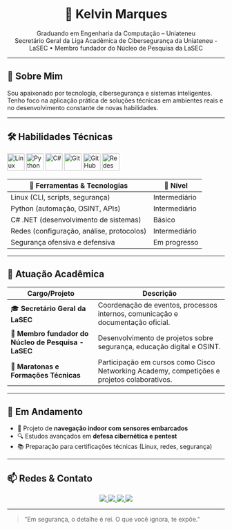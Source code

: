 <h1 align="center">👾 Kelvin Marques</h1>
<p align="center">
  Graduando em Engenharia da Computação – Uniateneu<br>
  Secretário Geral da Liga Acadêmica de Cibersegurança da Uniateneu - LaSEC
  • Membro fundador do Núcleo de Pesquisa da LaSEC
</p>

---

## 🧠 Sobre Mim

Sou apaixonado por tecnologia, cibersegurança e sistemas inteligentes.  
Tenho foco na aplicação prática de soluções técnicas em ambientes reais e no desenvolvimento constante de novas habilidades.

---

## 🛠️ Habilidades Técnicas

<p align="left">
  <img src="https://cdn.jsdelivr.net/gh/devicons/devicon/icons/linux/linux-original.svg" width="40" alt="Linux"/>
  <img src="https://cdn.jsdelivr.net/gh/devicons/devicon/icons/python/python-original.svg" width="40" alt="Python"/>
  <img src="https://cdn.jsdelivr.net/gh/devicons/devicon/icons/csharp/csharp-original.svg" width="40" alt="C#"/>
  <img src="https://cdn.jsdelivr.net/gh/devicons/devicon/icons/git/git-original.svg" width="40" alt="Git"/>
  <img src="https://cdn.jsdelivr.net/gh/devicons/devicon/icons/github/github-original.svg" width="40" alt="GitHub"/>
  <img src="https://cdn.jsdelivr.net/gh/devicons/devicon/icons/networkx/networkx-original.svg" width="40" alt="Redes"/>
</p>

| 🧰 Ferramentas & Tecnologias           | 📌 Nível                |
|----------------------------------------|-------------------------|
| Linux (CLI, scripts, segurança)        | Intermediário |
| Python (automação, OSINT, APIs)        | Intermediário          |
| C# .NET (desenvolvimento de sistemas)  | Básico         |
| Redes (configuração, análise, protocolos) | Intermediário       |
| Segurança ofensiva e defensiva         | Em progresso           |

---

## 🧩 Atuação Acadêmica

| Cargo/Projeto                                   | Descrição |
|-------------------------------------------------|-----------|
| 🎓 **Secretário Geral da LaSEC**                | Coordenação de eventos, processos internos, comunicação e documentação oficial. |
| 🧪 **Membro fundador do Núcleo de Pesquisa - LaSEC** | Desenvolvimento de projetos sobre segurança, educação digital e OSINT. |
| 🏁 **Maratonas e Formações Técnicas**           | Participação em cursos como Cisco Networking Academy, competições e projetos colaborativos. |

---

## 🚀 Em Andamento

- 🧭 Projeto de **navegação indoor com sensores embarcados**
- 🔍 Estudos avançados em **defesa cibernética e pentest**
- 📚 Preparação para certificações técnicas (Linux, redes, segurança)

---

## 📫 Redes & Contato

<p align="center">
  <a href="https://www.linkedin.com/in/kelvin-e-silva-marques" target="_blank">
    <img src="https://img.shields.io/badge/LinkedIn-Kelvin%20Marques-blue?style=for-the-badge&logo=linkedin"/>
  </a>
  <a href="https://www.instagram.com/kelvin_cyber" target="_blank">
    <img src="https://img.shields.io/badge/Instagram-@kelvin__cyber-E4405F?style=for-the-badge&logo=instagram"/>
  </a>
  <a href="https://www.instagram.com/lasecoficial" target="_blank">
    <img src="https://img.shields.io/badge/Instagram-LaSEC-orange?style=for-the-badge&logo=instagram"/>
  </a>
  <a href="https://www.linkedin.com/company/lasecoficial" target="_blank">
    <img src="https://img.shields.io/badge/LinkedIn-LaSEC-blue?style=for-the-badge&logo=linkedin"/>
  </a>
</p>

---

> "Em segurança, o detalhe é rei. O que você ignora, te expõe."
